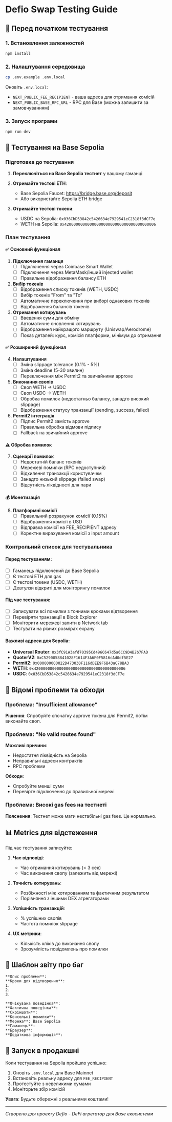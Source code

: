 # Defio Swap Testing Guide

## 🚀 Перед початком тестування

### 1. Встановлення залежностей
```bash
npm install
```

### 2. Налаштування середовища
```bash
cp .env.example .env.local
```

Оновіть `.env.local`:
- `NEXT_PUBLIC_FEE_RECIPIENT` - ваша адреса для отримання комісій
- `NEXT_PUBLIC_BASE_RPC_URL` - RPC для Base (можна залишити за замовчуванням)

### 3. Запуск програми
```bash
npm run dev
```

## 🧪 Тестування на Base Sepolia

### Підготовка до тестування

1. **Переключіться на Base Sepolia тестнет** у вашому гаманці
2. **Отримайте тестові ETH**:
   - Base Sepolia Faucet: https://bridge.base.org/deposit
   - Або використайте Sepolia ETH bridge

3. **Отримайте тестові токени**:
   - USDC на Sepolia: `0x036CbD53842c5426634e7929541eC2318f3dCF7e`
   - WETH на Sepolia: `0x4200000000000000000000000000000000000006`

### План тестування

#### ✅ Основний функціонал

1. **Підключення гаманця**
   - [ ] Підключення через Coinbase Smart Wallet
   - [ ] Підключення через MetaMask/інший injected wallet
   - [ ] Правильне відображення балансу ETH

2. **Вибір токенів**
   - [ ] Відображення списку токенів (WETH, USDC)
   - [ ] Вибір токенів "From" та "To"
   - [ ] Автоматичне переключення при виборі однакових токенів
   - [ ] Відображення балансів токенів

3. **Отримання котирувань**
   - [ ] Введення суми для обміну
   - [ ] Автоматичне оновлення котирувань
   - [ ] Відображення найкращого маршруту (Uniswap/Aerodrome)
   - [ ] Показ деталей: курс, комісія платформи, мінімум до отримання

#### ✅ Розширений функціонал

4. **Налаштування**
   - [ ] Зміна slippage tolerance (0.1% - 5%)
   - [ ] Зміна deadline (5-30 хвилин)
   - [ ] Переключення між Permit2 та звичайними approve

5. **Виконання свопів**
   - [ ] Своп WETH → USDC
   - [ ] Своп USDC → WETH
   - [ ] Обробка помилок (недостатньо балансу, занадто високий slippage)
   - [ ] Відображення статусу транзакції (pending, success, failed)

6. **Permit2 інтеграція**
   - [ ] Підпис Permit2 замість approve
   - [ ] Правильна обробка відмови підпису
   - [ ] Fallback на звичайний approve

#### ⚠️ Обробка помилок

7. **Сценарії помилок**
   - [ ] Недостатній баланс токенів
   - [ ] Мережеві помилки (RPC недоступний)
   - [ ] Відхилення транзакції користувачем
   - [ ] Занадто низький slippage (failed swap)
   - [ ] Відсутність ліквідності для пари

#### 💰 Монетизація

8. **Платформні комісії**
   - [ ] Правильний розрахунок комісії (0.15%)
   - [ ] Відображення комісії в USD
   - [ ] Відправка комісії на FEE_RECIPIENT адресу
   - [ ] Коректне вирахування комісії з input amount

### Контрольний список для тестувальника

#### Перед тестуванням:
- [ ] Гаманець підключений до Base Sepolia
- [ ] Є тестові ETH для gas
- [ ] Є тестові токени (USDC, WETH)
- [ ] Девтулзи відкриті для моніторингу помилок

#### Під час тестування:
- [ ] Записувати всі помилки з точними кроками відтворення
- [ ] Перевіряти транзакції в Block Explorer
- [ ] Моніторити мережеві запити в Network tab
- [ ] Тестувати на різних розмірах екрану

#### Важливі адреси для Sepolia:
- **Universal Router**: `0x3fC91A3afd70395Cd496C647d5a6CC9D4B2b7FAD`
- **QuoterV2**: `0xC5290058841028F1614F3A6F0F5816cAd0df5E27`
- **Permit2**: `0x000000000022D473030F116dDEE9F6B43aC78BA3`
- **WETH**: `0x4200000000000000000000000000000000000006`
- **USDC**: `0x036CbD53842c5426634e7929541eC2318f3dCF7e`

## 🐛 Відомі проблеми та обходи

### Проблема: "Insufficient allowance"
**Рішення**: Спробуйте спочатку approve токена для Permit2, потім виконайте своп.

### Проблема: "No valid routes found"
**Можливі причини**:
- Недостатня ліквідність на Sepolia
- Неправильні адреси контрактів
- RPC проблеми

**Обходи**:
- Спробуйте менші суми
- Перевірте підключення до правильної мережі

### Проблема: Високі gas fees на тестнеті
**Пояснення**: Тестнет може мати нестабільні gas fees. Це нормально.

## 📊 Metrics для відстеження

Під час тестування записуйте:

1. **Час відповіді**:
   - Час отримання котирувань (< 3 сек)
   - Час виконання свопу (залежить від мережі)

2. **Точність котирувань**:
   - Розбіжності між котированням та фактичним результатом
   - Порівняння з іншими DEX агрегаторами

3. **Успішність транзакцій**:
   - % успішних свопів
   - Частота помилок slippage

4. **UX метрики**:
   - Кількість кліків до виконання свопу
   - Зрозумілість повідомлень про помилки

## 📝 Шаблон звіту про баг

```
**Опис проблеми**: 
**Кроки для відтворення**:
1. 
2. 
3. 

**Очікувана поведінка**: 
**Фактична поведінка**: 
**Скріншоти**: 
**Консольні помилки**: 
**Мережа**: Base Sepolia
**Гаманець**: 
**Браузер**: 
**Додаткова інформація**: 
```

## 🚀 Запуск в продакшні

Коли тестування на Sepolia пройшло успішно:

1. Оновіть `.env.local` для Base Mainnet
2. Встановіть реальну адресу для `FEE_RECIPIENT`
3. Протестуйте з невеликими сумами
4. Моніторьте збір комісій

**Увага**: Будьте обережні з реальними коштами!

---

*Створено для проекту Defio - DeFi агрегатор для Base екосистеми*